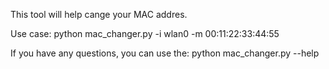This tool will help cange your MAC addres. 

Use case: 
	python mac_changer.py -i wlan0 -m 00:11:22:33:44:55

If you have any questions, you can use the:
	python mac_changer.py --help
